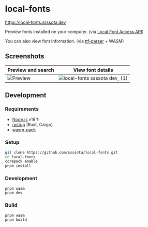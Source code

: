 # local-fonts

https://local-fonts.ssssota.dev

Preview fonts installed on your computer. (via [Local Font Access API](https://developer.mozilla.org/docs/Web/API/Local_Font_Access_API))

You can also view font information. (via [ttf-parser](https://github.com/RazrFalcon/ttf-parser) + WASM)

## Screenshots

|Preview and search|View font details|
|---|---|
|![Preview](https://user-images.githubusercontent.com/15074382/211305227-a1b1d278-299b-4f2f-8fb2-8eead8b0f996.png)|![local-fonts ssssota dev_ (1)](https://user-images.githubusercontent.com/15074382/211305399-64859a79-7587-403d-b20e-fd22d6439ad5.png)|

## Development

### Requirements

- [Node.js](https://nodejs.org/) v16↑
- [rustup](https://www.rust-lang.org/tools/install) (Rust, Cargo)
- [wasm-pack](https://rustwasm.github.io/wasm-pack/)

### Setup

```sh
git clone https://github.com/ssssota/local-fonts.git
cd local-fonts
corepack enable
pnpm install
```

### Development

```sh
pnpm wasm
pnpm dev
```

### Build

```sh
pnpm wasm
pnpm build
```
